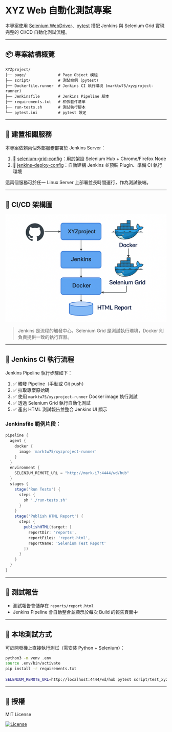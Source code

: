 # XYZ Web 自動化測試專案

本專案使用 [Selenium WebDriver](https://www.selenium.dev/)、[pytest](https://docs.pytest.org/) 搭配 Jenkins 與 Selenium Grid 實現完整的 CI/CD 自動化測試流程。

---

## 📦 專案結構概覽

```
XYZproject/
├── page/              # Page Object 模組
├── script/            # 測試案例 (pytest)
├── Dockerfile.runner  # Jenkins CI 執行環境 (marktw75/xyzproject-runner)
├── Jenkinsfile        # Jenkins Pipeline 腳本
├── requirements.txt   # 相依套件清單
├── run-tests.sh       # 測試執行腳本
└── pytest.ini         # pytest 設定
```

---

## 🔧 建置相關服務

本專案依賴兩個外部服務部署於 Jenkins Server：

1. 📌 [selenium-grid-config](https://github.com/MarkTsaiCqi/selenium-grid-config)：用於架設 Selenium Hub + Chrome/Firefox Node
2. 📌 [jenkins-deploy-config](https://github.com/MarkTsaiCqi/jenkins-deploy-config)：自動建構 Jenkins 並預裝 Plugin、準備 CI 執行環境

這兩個服務可於任一 Linux Server 上部署並長時間運行，作為測試後端。

---

## 🔁 CI/CD 架構圖

![CI/CD Pipeline](docs/ci-cd-pipeline.png)

> Jenkins 是流程的觸發中心，Selenium Grid 是測試執行環境，Docker 則負責提供一致的執行容器。

---

## 🚀 Jenkins CI 執行流程

Jenkins Pipeline 執行步驟如下：

1. ✅ 觸發 Pipeline（手動或 Git push）
2. ✅ 拉取專案原始碼
3. ✅ 使用 `marktw75/xyzproject-runner` Docker image 執行測試
4. ✅ 透過 Selenium Grid 執行自動化測試
5. ✅ 產出 HTML 測試報告並整合 Jenkins UI 顯示

### Jenkinsfile 範例片段：
```groovy
pipeline {
  agent {
    docker {
      image 'marktw75/xyzproject-runner'
    }
  }
  environment {
    SELENIUM_REMOTE_URL = "http://mark-i7:4444/wd/hub"
  }
  stages {
    stage('Run Tests') {
      steps {
        sh './run-tests.sh'
      }
    }
    stage('Publish HTML Report') {
      steps {
        publishHTML(target: [
          reportDir: 'reports',
          reportFiles: 'report.html',
          reportName: 'Selenium Test Report'
        ])
      }
    }
  }
}
```

---

## 📜 測試報告

- 測試報告會儲存在 `reports/report.html`
- Jenkins Pipeline 會自動整合並顯示於每次 Build 的報告頁面中

---

## 🧪 本地測試方式

可於開發機上直接執行測試（需安裝 Python + Selenium）：

```bash
python3 -m venv .env
source .env/bin/activate
pip install -r requirements.txt

SELENIUM_REMOTE_URL=http://localhost:4444/wd/hub pytest script/test_xyz_home.py   --html=reports/report.html   --self-contained-html
```

---

## 🪪 授權

MIT License

[![License](https://img.shields.io/github/license/MarkTsaiCqi/XYZproject)]()

